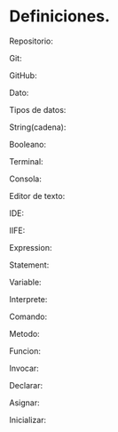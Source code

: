 # Definiciones.

Repositorio:

Git:

GitHub:

Dato:

Tipos de datos:

String(cadena):

Booleano:

Terminal:

Consola:

Editor de texto:

IDE:

IIFE:

Expression:

Statement:

Variable:

Interprete:

Comando:

Metodo:

Funcion:

Invocar:

Declarar:

Asignar:

Inicializar:
